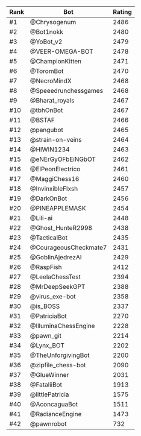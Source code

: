 Rank|Bot|Rating
---|---|---
#1|@Chrysogenum|2486
#2|@Bot1nokk|2480
#3|@YoBot_v2|2479
#4|@VEER-OMEGA-BOT|2478
#5|@ChampionKitten|2471
#6|@ToromBot|2470
#7|@NecroMindX|2468
#8|@Speeedrunchessgames|2468
#9|@Bharat_royals|2467
#10|@tbhOnBot|2467
#11|@BSTAF|2466
#12|@pangubot|2465
#13|@strain-on-veins|2464
#14|@HIWIN1234|2463
#15|@eNErGyOFbEiNGbOT|2462
#16|@ElPeonElectrico|2461
#17|@MaggiChess16|2460
#18|@InvinxibleFlxsh|2457
#19|@DarkOnBot|2456
#20|@PINEAPPLEMASK|2454
#21|@Lili-ai|2448
#22|@Ghost_HunteR2998|2438
#23|@TacticalBot|2435
#24|@CourageousCheckmate7|2431
#25|@GoblinAjedrezAI|2429
#26|@RaspFish|2412
#27|@LeelaChessTest|2394
#28|@MrDeepSeekGPT|2388
#29|@virus_exe-bot|2358
#30|@is_BOSS|2337
#31|@PatriciaBot|2270
#32|@IlluminaChessEngine|2228
#33|@pawn_git|2214
#34|@Lynx_BOT|2202
#35|@TheUnforgivingBot|2200
#36|@zipfile_chess-bot|2090
#37|@GlueWinner|2031
#38|@FataliiBot|1913
#39|@littlePatricia|1575
#40|@AconcaguaBot|1511
#41|@RadianceEngine|1473
#42|@pawnrobot|732
